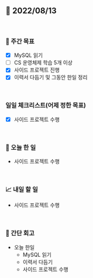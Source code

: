 ## 📅 2022/08/13

<br/>

### 🏹 주간 목표

- [x] MySQL 읽기
- [ ] CS 운영체제 학습 5개 이상
- [x] 사이드 프로젝트 진행
- [x] 이력서 다듬기 및 그동안 한일 정리

<br/>

### 일일 체크리스트(어제 정한 목표)

- [x] 사이드 프로젝트 수행

<br/>

### 💯 오늘 한 일

- 사이드 프로젝트 수행

<br/>

### 📈 내일 할 일

- 사이드 프로젝트 수행

<br/>

### 🧐 간단 회고

- 오늘 한일
  - MySQL 읽기
  - 이력서 다듬기
  - 사이드 프로젝트 수행

